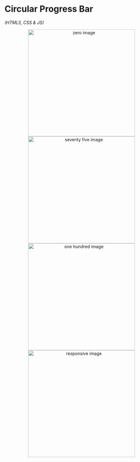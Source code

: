 # Circular Progress Bar
<i>(HTML5, CSS & JS)</i>

<p align="center">
    <img src"/imgs/00.png" width="350" alt="zero image" />
    <img src"/imgs/75.png" width="350" alt="seventy five image" />
    <img src"/imgs/100.png" width="350" alt="one hundred image" />
    <img src"/imgs/responsive.png" width="350" alt="responsive image" />
</p>
